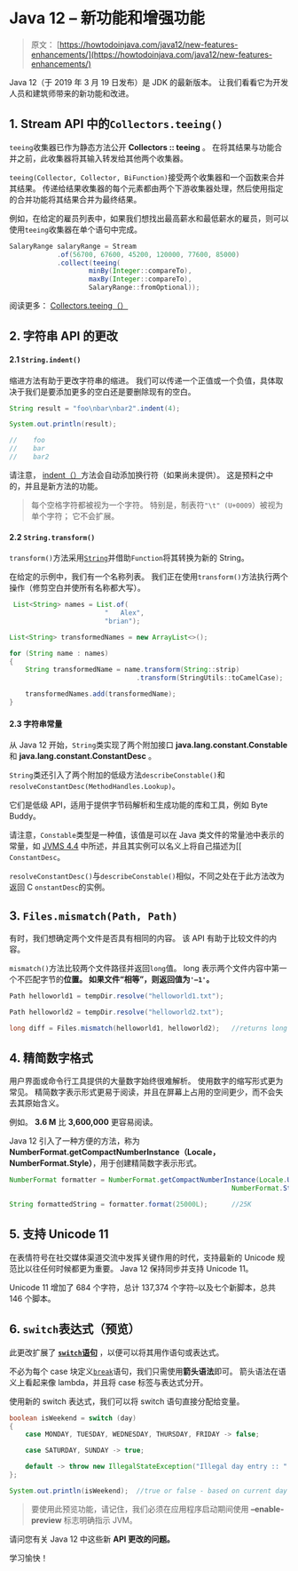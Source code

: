 # Java 12 – 新功能和增强功能

> 原文： [https://howtodoinjava.com/java12/new-features-enhancements/](https://howtodoinjava.com/java12/new-features-enhancements/)

Java 12（于 2019 年 3 月 19 日发布）是 JDK 的最新版本。 让我们看看它为开发人员和建筑师带来的新功能和改进。

## 1\. Stream API 中的`Collectors.teeing()`

`teeing`收集器已作为静态方法公开 **Collectors :: teeing** 。 在将其结果与功能合并之前，此收集器将其输入转发给其他两个收集器。

`teeing(Collector, Collector, BiFunction)`接受两个收集器和一个函数来合并其结果。 传递给结果收集器的每个元素都由两个下游收集器处理，然后使用指定的合并功能将其结果合并为最终结果。

例如，在给定的雇员列表中，如果我们想找出最高薪水和最低薪水的雇员，则可以使用`teeing`收集器在单个语句中完成。

```java
SalaryRange salaryRange = Stream
            .of(56700, 67600, 45200, 120000, 77600, 85000)
            .collect(teeing(
                    minBy(Integer::compareTo), 
                    maxBy(Integer::compareTo), 
                    SalaryRange::fromOptional));

```

阅读更多： [Collectors.teeing（）](https://docs.oracle.com/en/java/javase/12/docs/api/java.base/java/util/stream/Collectors.html#teeing(java.util.stream.Collector,java.util.stream.Collector,java.util.function.BiFunction))

## 2\. 字符串 API 的更改

#### 2.1 `String.indent()`

缩进方法有助于更改字符串的缩进。 我们可以传递一个正值或一个负值，具体取决于我们是要添加更多的空白还是要删除现有的空白。

```java
String result = "foo\nbar\nbar2".indent(4);

System.out.println(result);

//    foo
//    bar
//    bar2

```

请注意， [indent（）](https://docs.oracle.com/en/java/javase/12/docs/api/java.base/java/lang/String.html#indent(int))方法会自动添加换行符（如果尚未提供）。 这是预料之中的，并且是新方法的功能。

> 每个空格字符都被视为一个字符。 特别是，制表符`"\t" (U+0009`）被视为单个字符； 它不会扩展。

#### 2.2 `String.transform()`

`transform()`方法采用[`String`](https://howtodoinjava.com/java-string/)并借助`Function`将其转换为新的 String。

在给定的示例中，我们有一个名称列表。 我们正在使用`transform()`方法执行两个操作（修剪空白并使所有名称都大写）。

```java
 List<String> names = List.of(
		            	"   Alex",
		            	"brian");

List<String> transformedNames = new ArrayList<>();

for (String name : names) 
{
    String transformedName = name.transform(String::strip)
            					.transform(StringUtils::toCamelCase);

    transformedNames.add(transformedName);
}

```

#### 2.3 字符串常量

从 Java 12 开始，`String`类实现了两个附加接口 **java.lang.constant.Constable** 和 **java.lang.constant.ConstantDesc** 。

`String`类还引入了两个附加的低级方法`describeConstable()`和`resolveConstantDesc(MethodHandles.Lookup)`。

它们是低级 API，适用于提供字节码解析和生成功能的库和工具，例如 Byte Buddy。

请注意，`Constable`类型是一种值，该值是可以在 Java 类文件的常量池中表示的常量，如 [JVMS 4.4](https://docs.oracle.com/javase/specs/jvms/se7/html/jvms-4.html#jvms-4.4) 中所述，并且其实例可以名义上将自己描述为[[ `ConstantDesc`。

`resolveConstantDesc()`与`describeConstable()`相似，不同之处在于此方法改为返回 C `onstantDesc`的实例。

## 3\. `Files.mismatch(Path, Path)`

有时，我们想确定两个文件是否具有相同的内容。 该 API 有助于比较文件的内容。

`mismatch()`方法比较两个文件路径并返回`long`值。 long 表示两个文件内容中第一个不匹配字节的**位置。 如果文件“相等”，则返回值为`'–1'`。**

```java
Path helloworld1 = tempDir.resolve("helloworld1.txt");

Path helloworld2 = tempDir.resolve("helloworld2.txt");

long diff = Files.mismatch(helloworld1, helloworld2);	//returns long value

```

## 4\. 精简数字格式

用户界面或命令行工具提供的大量数字始终很难解析。 使用数字的缩写形式更为常见。 精简数字表示形式更易于阅读，并且在屏幕上占用的空间更少，而不会失去其原始含义。

例如。 **3.6 M** 比 **3,600,000** 更容易阅读。

Java 12 引入了一种方便的方法，称为 **NumberFormat.getCompactNumberInstance（Locale，NumberFormat.Style）**，用于创建精简数字表示形式。

```java
NumberFormat formatter = NumberFormat.getCompactNumberInstance(Locale.US,
            											NumberFormat.Style.SHORT);

String formattedString = formatter.format(25000L);		//25K

```

## 5\. 支持 Unicode 11

在表情符号在社交媒体渠道交流中发挥关键作用的时代，支持最新的 Unicode 规范比以往任何时候都更为重要。 Java 12 保持同步并支持 Unicode 11。

Unicode 11 增加了 684 个字符，总计 137,374 个字符–以及七个新脚本，总共 146 个脚本。

## 6\. `switch`表达式（预览）

此更改扩展了 [**`switch`语句**](https://howtodoinjava.com/java/basics/switch-statement-in-java/) ，以便可以将其用作语句或表达式。

不必为每个 case 块定义[`break`](https://howtodoinjava.com/java/basics/break-keyword/)语句，我们只需使用**箭头语法**即可。 箭头语法在语义上看起来像 lambda，并且将 case 标签与表达式分开。

使用新的 switch 表达式，我们可以将 switch 语句直接分配给变量。

```java
boolean isWeekend = switch (day) 
{
	case MONDAY, TUESDAY, WEDNESDAY, THURSDAY, FRIDAY -> false;

	case SATURDAY, SUNDAY -> true;

	default -> throw new IllegalStateException("Illegal day entry :: " + day);
};

System.out.println(isWeekend); 	//true or false - based on current day

```

> 要使用此预览功能，请记住，我们必须在应用程序启动期间使用 **–enable-preview** 标志明确指示 JVM。

请问您有关 Java 12 中这些新 **API 更改的问题。**

学习愉快！